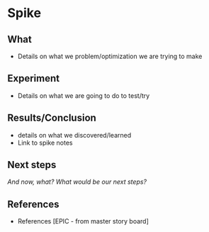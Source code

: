 # Spike

## What 
- Details on what we problem/optimization we are trying to make


## Experiment
- Details on what we are going to do to test/try


## Results/Conclusion
- details on what we discovered/learned
- Link to spike notes

## Next steps
*And now, what? What would be our next steps?*

## References
- References [EPIC - from master story board]
